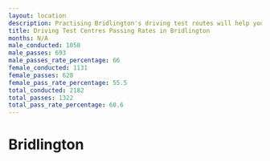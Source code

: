 ```yaml
---
layout: location
description: Practising Bridlington's driving test routes will help you become more confident in your gear-changing abilities.
title: Driving Test Centres Passing Rates in Bridlington
months: N/A
male_conducted: 1050
male_passes: 693
male_passes_rate_percentage: 66
female_conducted: 1131
female_passes: 628
female_pass_rate_percentage: 55.5
total_conducted: 2182
total_passes: 1322
total_pass_rate_percentage: 60.6
---
```


# Bridlington
